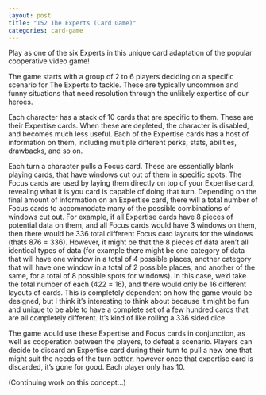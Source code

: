 ```yaml
---
layout: post
title: "152 The Experts (Card Game)"
categories: card-game
---
```

Play as one of the six Experts in this unique card adaptation of the popular cooperative video game!

The game starts with a group of 2 to 6 players deciding on a specific scenario for The Experts to tackle.  These are typically uncommon and funny situations that need resolution through the unlikely expertise of our heroes.

Each character has a stack of 10 cards that are specific to them.  These are their Expertise cards.  When these are depleted, the character is disabled, and becomes much less useful.  Each of the Expertise cards has a host of information on them, including multiple different perks, stats, abilities, drawbacks, and so on.  

Each turn a character pulls a Focus card.  These are essentially blank playing cards, that have windows cut out of them in specific spots.  The Focus cards are used by laying them directly on top of your Expertise card, revealing what it is you card is capable of doing that turn.  Depending on the final amount of information on an Expertise card, there will a total number of Focus cards to accommodate many of the possible combinations of windows cut out.  For example, if all Expertise cards have 8 pieces of potential data on them, and all Focus cards would have 3 windows on them, then there would be 336 total different Focus card layouts for the windows (thats 8*7*6 = 336).  However, it might be that the 8 pieces of data aren’t all identical types of data (for example there might be one category of data that will have one window in a total of 4 possible places, another category that will have one window in a total of 2 possible places, and another of the same, for a total of 8 possible spots for windows).  In this case, we’d take the total number of each (4*2*2 = 16), and there would only be 16 different layouts of cards.  This is completely dependent on how the game would be designed, but I think it’s interesting to think about because it might be fun and unique to be able to have a complete set of a few hundred cards that are all completely different.  It’s kind of like rolling a 336 sided dice.

The game would use these Expertise and Focus cards in conjunction, as well as cooperation between the players, to defeat a scenario.  Players can decide to discard an Expertise card during their turn to pull a new one that might suit the needs of the turn better, however once that expertise card is discarded, it’s gone for good.  Each player only has 10.

(Continuing work on this concept...)


